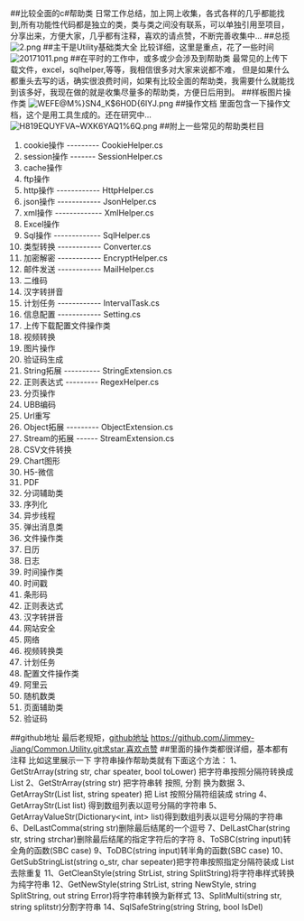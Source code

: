 ##比较全面的c#帮助类
日常工作总结，加上网上收集，各式各样的几乎都能找到,所有功能性代码都是独立的类，类与类之间没有联系，可以单独引用至项目，分享出来，方便大家，几乎都有注释，喜欢的请点赞，不断完善收集中... 
##总揽
![2.png](http://upload-images.jianshu.io/upload_images/6855212-26b0b78fc2743d1d.png?imageMogr2/auto-orient/strip%7CimageView2/2/w/1240)
##主干是Utility基础类大全
比较详细，这里是重点，花了一些时间
![20171011.png](http://upload-images.jianshu.io/upload_images/6855212-fd64cd5f294f1967.png?imageMogr2/auto-orient/strip%7CimageView2/2/w/1240)
##在平时的工作中，或多或少会涉及到帮助类
最常见的上传下载文件，excel，sqlhelper,等等，我相信很多对大家来说都不难， 但是如果什么都重头去写的话，确实很浪费时间，如果有比较全面的帮助类，我需要什么就能找到该多好，我现在做的就是收集尽量多的帮助类，方便日后用到。
##样板图片操作类
![WEFE@M%}SN4_K$6H0D{6IYJ.png](http://upload-images.jianshu.io/upload_images/6855212-34f0ee0339e3cb49.png?imageMogr2/auto-orient/strip%7CimageView2/2/w/1240)
##操作文档
里面包含一下操作文档，这个是用工具生成的。还在研究中... 
![H819EQUYFVA~WXK6YAQ1%6Q.png](http://upload-images.jianshu.io/upload_images/6855212-6cf5a7a2a4a75c89.png?imageMogr2/auto-orient/strip%7CimageView2/2/w/1240)
##附上一些常见的帮助类栏目
1. cookie操作 --------- CookieHelper.cs
2. session操作 ------- SessionHelper.cs
3. cache操作
4. ftp操作
5. http操作 ------------ HttpHelper.cs
6. json操作 ------------ JsonHelper.cs		
7. xml操作 ------------- XmlHelper.cs
8. Excel操作			
9. Sql操作 ------------- SqlHelper.cs
10. 类型转换 ------------ Converter.cs
11. 加密解密 ------------ EncryptHelper.cs	
12. 邮件发送	------------ MailHelper.cs
13. 二维码
14. 汉字转拼音
15. 计划任务	------------ IntervalTask.cs
16. 信息配置 ------------ Setting.cs
17. 上传下载配置文件操作类
18. 视频转换
19. 图片操作
20. 验证码生成
21. String拓展 ---------- StringExtension.cs
22. 正则表达式 --------- RegexHelper.cs
23. 分页操作
24. UBB编码
25. Url重写
26. Object拓展 --------- ObjectExtension.cs
27. Stream的拓展	------ StreamExtension.cs
28. CSV文件转换
29. Chart图形
30. H5-微信
31. PDF
32. 分词辅助类
33. 序列化
34. 异步线程
35. 弹出消息类
36. 文件操作类
37. 日历
38. 日志
39. 时间操作类
40. 时间戳
41. 条形码
42. 正则表达式
43. 汉字转拼音
44. 网站安全
45. 网络
46. 视频转换类
47. 计划任务
48. 配置文件操作类
49. 阿里云
50. 随机数类
51. 页面辅助类
52. 验证码

##github地址
最后老规矩，[github地址](https://github.com/Jimmey-Jiang/Common.Utility.git) https://github.com/Jimmey-Jiang/Common.Utility.git求star,喜欢点赞
##里面的操作类都很详细，基本都有注释
比如这里展示一下 字符串操作帮助类就有下面这个方法：
 1、GetStrArray(string str, char speater, bool toLower) 把字符串按照分隔符转换成 List
 2、GetStrArray(string str) 把字符串转 按照, 分割 换为数据
3、GetArrayStr(List list, string speater) 把 List 按照分隔符组装成 string
4、GetArrayStr(List list) 得到数组列表以逗号分隔的字符串
 5、GetArrayValueStr(Dictionary<int, int> list)得到数组列表以逗号分隔的字符串
 6、DelLastComma(string str)删除最后结尾的一个逗号
 7、DelLastChar(string str, string strchar)删除最后结尾的指定字符后的字符
 8、ToSBC(string input)转全角的函数(SBC case)
9、ToDBC(string input)转半角的函数(SBC case)
10、GetSubStringList(string o_str, char sepeater)把字符串按照指定分隔符装成 List 去除重复
11、GetCleanStyle(string StrList, string SplitString)将字符串样式转换为纯字符串
12、GetNewStyle(string StrList, string NewStyle, string SplitString, out string Error)将字符串转换为新样式
13、SplitMulti(string str, string splitstr)分割字符串
14、SqlSafeString(string String, bool IsDel)
